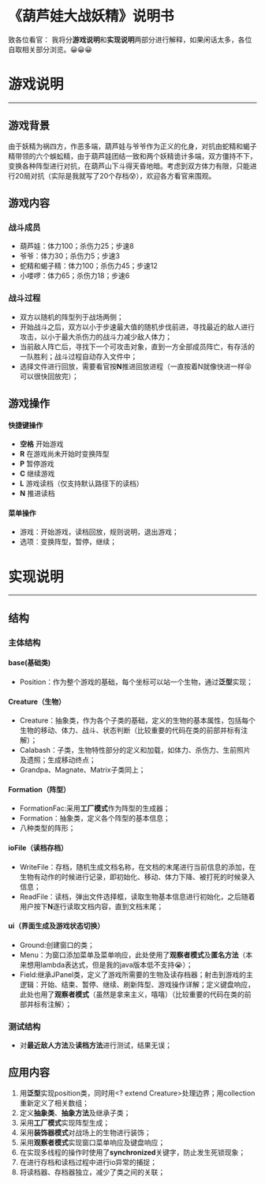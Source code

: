 # 《葫芦娃大战妖精》说明书
致各位看官：
 我将分**游戏说明**和**实现说明**两部分进行解释，如果闲话太多，各位自取相关部分浏览。😀😀😀
 #  游戏说明
 ***
## 游戏背景
由于妖精为祸四方，作恶多端，葫芦娃与爷爷作为正义的化身，对抗由蛇精和蝎子精带领的六个蜈蚣精，由于葫芦娃团结一致和两个妖精诡计多端，双方僵持不下，变换各种阵型进行对抗，在葫芦山下斗得天昏地暗。考虑到双方体力有限，只能进行20局对抗（实际是我就写了20个存档😰），欢迎各方看官来围观。
## 游戏内容
### 战斗成员
- 葫芦娃：体力100；杀伤力25；步速8
- 爷爷：体力30；杀伤力5；步速3
- 蛇精和蝎子精：体力100；杀伤力45；步速12
- 小喽啰：体力65；杀伤力18；步速6
### 战斗过程
- 双方以随机的阵型列于战场两侧；
- 开始战斗之后，双方以小于步速最大值的随机步伐前进，寻找最近的敌人进行攻击，以小于最大杀伤力的战斗力减少敌人体力；
- 当前敌人阵亡后，寻找下一个可攻击对象，直到一方全部成员阵亡，有存活的一队胜利；战斗过程自动存入文件中；
- 选择文件进行回放，需要看官按**N**推进回放进程（一直按着N就像快进一样😝可以很快回放完）；
## 游戏操作
####  快捷键操作
- **空格**  开始游戏
- **R** 在游戏尚未开始时变换阵型
- **P** 暂停游戏
- **C** 继续游戏
- **L** 游戏读档（仅支持默认路径下的读档）
- **N** 推进读档
####  菜单操作
- 游戏：开始游戏，读档回放，规则说明，退出游戏；
- 选项：变换阵型，暂停，继续；
# 实现说明
***
##  结构
### 主体结构
#### base(基础类)
- Position：作为整个游戏的基础，每个坐标可以站一个生物，通过**泛型**实现；
#### Creature（生物）
- Creature：抽象类，作为各个子类的基础，定义的生物的基本属性，包括每个生物的移动、体力、战斗、状态判断（比较重要的代码在类的前部并标有注解）；
-	Calabash：子类，生物特性部分的定义和加载，如体力、杀伤力、生前照片及遗照；生成移动终点；
-	Grandpa、Magnate、Matrix子类同上；
#### Formation（阵型）
- FormationFac:采用**工厂模式**作为阵型的生成器；
- Formation：抽象类，定义各个阵型的基本信息；
- 八种类型的阵形；
#### ioFile（读档存档）
- WriteFile：存档，随机生成文档名称，在文档的末尾进行当前信息的添加，在生物有动作的时候进行记录，即初始化、移动、体力下降、被打死的时候录入信息；
- ReadFile：读档，弹出文件选择框，读取生物基本信息进行初始化，之后随着用户按下**N**逐行读取文档内容，直到文档末尾；
#### ui（界面生成及游戏状态切换）
- Ground:创建窗口的类；
- Menu：为窗口添加菜单及菜单响应，此处使用了**观察者模式**及**匿名方法**（本来想用lambda表达式，但是我的java版本低不支持😭）；
- Field:继承JPanel类，定义了游戏所需要的生物及读存档器；射击到游戏的主逻辑：开始、结束、暂停、继续、刷新阵型、游戏操作详解；定义键盘响应，此处也用了**观察者模式**（虽然是拿来主义，嘻嘻）（比较重要的代码在类的前部并标有注解）；
### 测试结构
- 对**最近敌人方法**及**读档方法**进行测试，结果无误；
## 应用内容
1.	用**泛型**实现position类，同时用<? extend Creature>处理边界；用collection重新定义了相关数组；
2.	定义**抽象类**、**抽象方法**及继承子类；
3.  采用**工厂模式**实现阵型生成；
4.  采用**装饰器模式**对战场上的生物进行装饰；
4.	采用**观察者模式**实现窗口菜单响应及键盘响应；
5.  在实现多线程的操作时使用了**synchronized**关键字，防止发生死锁现象；
6.  在进行存档和读档过程中进行io异常的捕捉；
7.  将读档器、存档器独立，减少了类之间的关联；
